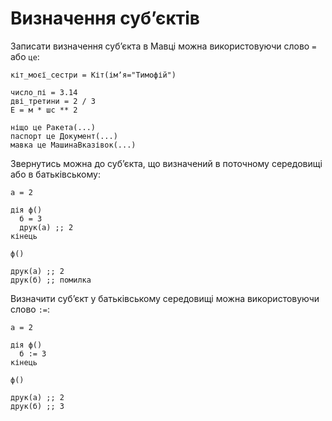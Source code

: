 # Визначення субʼєктів

Записати визначення субʼєкта в <subject>Мавці</subject> можна використовуючи слово `=`
або `це`:

```мавка
кіт_моєї_сестри = Кіт(імʼя="Тимофій")
```

```мавка
число_пі = 3.14
дві_третини = 2 / 3
Е = м * шс ** 2
```

```мавка
ніщо це Ракета(...)
паспорт це Документ(...)
мавка це МашинаВказівок(...)
```

Звернутись можна до субʼєкта, що визначений в поточному середовищі або в батьківському:

```мавка
а = 2

дія ф()
  б = 3
  друк(а) ;; 2
кінець

ф()

друк(а) ;; 2
друк(б) ;; помилка
```

Визначити субʼєкт у батьківському середовищі можна використовуючи слово `:=`:

```мавка
а = 2

дія ф()
  б := 3
кінець

ф()

друк(а) ;; 2
друк(б) ;; 3
```